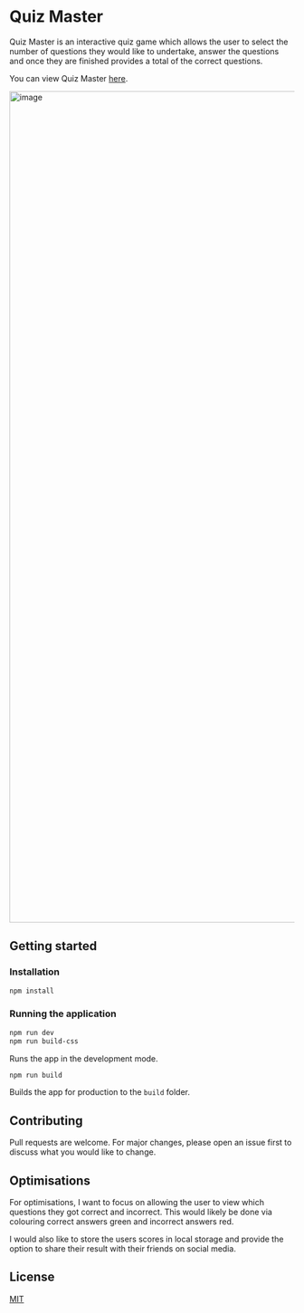 # Quiz Master

Quiz Master is an interactive quiz game which allows the user to select the number of questions they would like to undertake, answer the questions and once they are finished provides a total of the correct questions.

You can view Quiz Master <a href="https://quiz-master-challenge.netlify.app/">here</a>.

<img width="1470" alt="image" src="https://github.com/AndyMLearmouth92/quiz-master/assets/108182837/97642b08-b69d-4e78-8b60-eb121ddfbaa1">

## Getting started

### Installation

```bash
npm install
```

### Running the application
```bash
npm run dev
npm run build-css
```
Runs the app in the development mode.

```bash
npm run build
```
Builds the app for production to the `build` folder.

## Contributing

Pull requests are welcome. For major changes, please open an issue first to discuss what you would like to change.

## Optimisations

For optimisations, I want to focus on allowing the user to view which questions they got correct and incorrect. This would likely be done via colouring correct answers green and incorrect answers red.

I would also like to store the users scores in local storage and provide the option to share their result with their friends on social media.

## License

[MIT](https://choosealicense.com/licenses/mit/)
